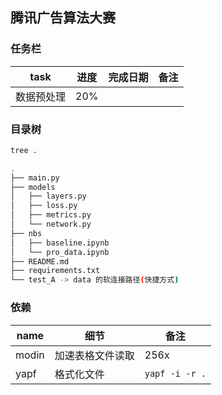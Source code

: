 ## 腾讯广告算法大赛

### 任务栏

|task|进度|完成日期|备注|
|---|---|---|---|
|数据预处理|20%|||


### 目录树

```bash
tree .

.
├── main.py
├── models
│   ├── layers.py
│   ├── loss.py
│   ├── metrics.py
│   └── network.py
├── nbs
│   ├── baseline.ipynb
│   └── pro_data.ipynb
├── README.md
├── requirements.txt
└── test_A -> data 的软连接路径(快捷方式)

```

### 依赖

|name|细节|备注|
|---|---|---|
|modin|加速表格文件读取|256x|
|yapf|格式化文件|`yapf -i -r .`|
